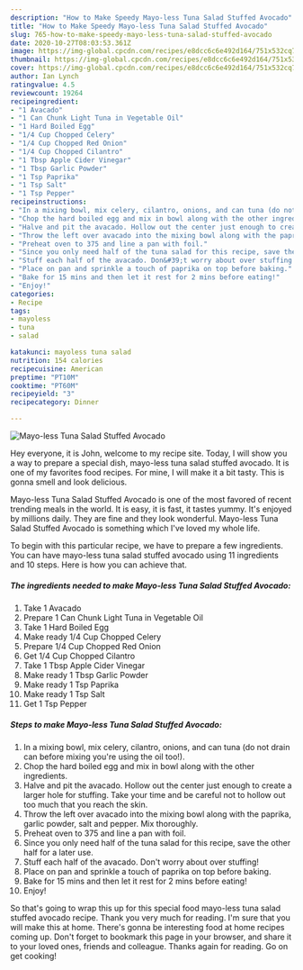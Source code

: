 ```yaml
---
description: "How to Make Speedy Mayo-less Tuna Salad Stuffed Avocado"
title: "How to Make Speedy Mayo-less Tuna Salad Stuffed Avocado"
slug: 765-how-to-make-speedy-mayo-less-tuna-salad-stuffed-avocado
date: 2020-10-27T08:03:53.361Z
image: https://img-global.cpcdn.com/recipes/e8dcc6c6e492d164/751x532cq70/mayo-less-tuna-salad-stuffed-avocado-recipe-main-photo.jpg
thumbnail: https://img-global.cpcdn.com/recipes/e8dcc6c6e492d164/751x532cq70/mayo-less-tuna-salad-stuffed-avocado-recipe-main-photo.jpg
cover: https://img-global.cpcdn.com/recipes/e8dcc6c6e492d164/751x532cq70/mayo-less-tuna-salad-stuffed-avocado-recipe-main-photo.jpg
author: Ian Lynch
ratingvalue: 4.5
reviewcount: 19264
recipeingredient:
- "1 Avacado"
- "1 Can Chunk Light Tuna in Vegetable Oil"
- "1 Hard Boiled Egg"
- "1/4 Cup Chopped Celery"
- "1/4 Cup Chopped Red Onion"
- "1/4 Cup Chopped Cilantro"
- "1 Tbsp Apple Cider Vinegar"
- "1 Tbsp Garlic Powder"
- "1 Tsp Paprika"
- "1 Tsp Salt"
- "1 Tsp Pepper"
recipeinstructions:
- "In a mixing bowl, mix celery, cilantro, onions, and can tuna (do not drain can before mixing you&#39;re using the oil too!)."
- "Chop the hard boiled egg and mix in bowl along with the other ingredients."
- "Halve and pit the avacado. Hollow out the center just enough to create a larger hole for stuffing. Take your time and be careful not to hollow out too much that you reach the skin."
- "Throw the left over avacado into the mixing bowl along with the paprika, garlic powder, salt and pepper. Mix thoroughly."
- "Preheat oven to 375 and line a pan with foil."
- "Since you only need half of the tuna salad for this recipe, save the other half for a later use."
- "Stuff each half of the avacado. Don&#39;t worry about over stuffing!"
- "Place on pan and sprinkle a touch of paprika on top before baking."
- "Bake for 15 mins and then let it rest for 2 mins before eating!"
- "Enjoy!"
categories:
- Recipe
tags:
- mayoless
- tuna
- salad

katakunci: mayoless tuna salad 
nutrition: 154 calories
recipecuisine: American
preptime: "PT10M"
cooktime: "PT60M"
recipeyield: "3"
recipecategory: Dinner

---
```



![Mayo-less Tuna Salad Stuffed Avocado](https://img-global.cpcdn.com/recipes/e8dcc6c6e492d164/751x532cq70/mayo-less-tuna-salad-stuffed-avocado-recipe-main-photo.jpg)

Hey everyone, it is John, welcome to my recipe site. Today, I will show you a way to prepare a special dish, mayo-less tuna salad stuffed avocado. It is one of my favorites food recipes. For mine, I will make it a bit tasty. This is gonna smell and look delicious.

Mayo-less Tuna Salad Stuffed Avocado is one of the most favored of recent trending meals in the world. It is easy, it is fast, it tastes yummy. It's enjoyed by millions daily. They are fine and they look wonderful. Mayo-less Tuna Salad Stuffed Avocado is something which I've loved my whole life.




To begin with this particular recipe, we have to prepare a few ingredients. You can have mayo-less tuna salad stuffed avocado using 11 ingredients and 10 steps. Here is how you can achieve that.

<!--inarticleads1-->

##### The ingredients needed to make Mayo-less Tuna Salad Stuffed Avocado:

1. Take 1 Avacado
1. Prepare 1 Can Chunk Light Tuna in Vegetable Oil
1. Take 1 Hard Boiled Egg
1. Make ready 1/4 Cup Chopped Celery
1. Prepare 1/4 Cup Chopped Red Onion
1. Get 1/4 Cup Chopped Cilantro
1. Take 1 Tbsp Apple Cider Vinegar
1. Make ready 1 Tbsp Garlic Powder
1. Make ready 1 Tsp Paprika
1. Make ready 1 Tsp Salt
1. Get 1 Tsp Pepper




<!--inarticleads2-->

##### Steps to make Mayo-less Tuna Salad Stuffed Avocado:

1. In a mixing bowl, mix celery, cilantro, onions, and can tuna (do not drain can before mixing you&#39;re using the oil too!).
1. Chop the hard boiled egg and mix in bowl along with the other ingredients.
1. Halve and pit the avacado. Hollow out the center just enough to create a larger hole for stuffing. Take your time and be careful not to hollow out too much that you reach the skin.
1. Throw the left over avacado into the mixing bowl along with the paprika, garlic powder, salt and pepper. Mix thoroughly.
1. Preheat oven to 375 and line a pan with foil.
1. Since you only need half of the tuna salad for this recipe, save the other half for a later use.
1. Stuff each half of the avacado. Don&#39;t worry about over stuffing!
1. Place on pan and sprinkle a touch of paprika on top before baking.
1. Bake for 15 mins and then let it rest for 2 mins before eating!
1. Enjoy!




So that's going to wrap this up for this special food mayo-less tuna salad stuffed avocado recipe. Thank you very much for reading. I'm sure that you will make this at home. There's gonna be interesting food at home recipes coming up. Don't forget to bookmark this page in your browser, and share it to your loved ones, friends and colleague. Thanks again for reading. Go on get cooking!
